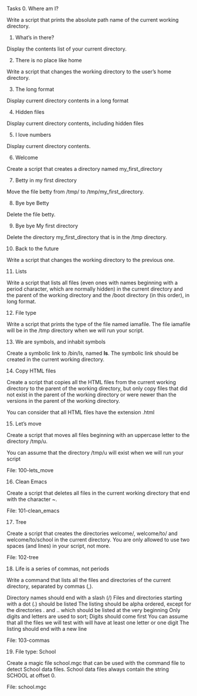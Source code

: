 Tasks
0. Where am I?

Write a script that prints the absolute path name of the current working directory.

    
1. What’s in there?

Display the contents list of your current directory.

    
2. There is no place like home

Write a script that changes the working directory to the user’s home directory.

    
3. The long format

Display current directory contents in a long format

    
4. Hidden files

Display current directory contents, including hidden files 


5. I love numbers

Display current directory contents.


6. Welcome

Create a script that creates a directory named my_first_directory 

    
7. Betty in my first directory


Move the file betty from /tmp/ to /tmp/my_first_directory.

    
8. Bye bye Betty

Delete the file betty.

    
9. Bye bye My first directory

Delete the directory my_first_directory that is in the /tmp directory.

    
10. Back to the future

Write a script that changes the working directory to the previous one.


    
11. Lists

Write a script that lists all files (even ones with names beginning with a period character, which are normally hidden) in the current directory and the parent of the working directory and the /boot directory (in this order), in long format.


12. File type

Write a script that prints the type of the file named iamafile. The file iamafile will be in the /tmp directory when we will run your script.

    
13. We are symbols, and inhabit symbols

Create a symbolic link to /bin/ls, named __ls__. The symbolic link should be created in the current working directory.


    
14. Copy HTML files

Create a script that copies all the HTML files from the current working directory to the parent of the working directory, but only copy files that did not exist in the parent of the working directory or were newer than the versions in the parent of the working directory.

You can consider that all HTML files have the extension .html


    
15. Let’s move

Create a script that moves all files beginning with an uppercase letter to the directory /tmp/u.

You can assume that the directory /tmp/u will exist when we will run your script


File: 100-lets_move
    
16. Clean Emacs

Create a script that deletes all files in the current working directory that end with the character ~.

File: 101-clean_emacs


17. Tree

Create a script that creates the directories welcome/, welcome/to/ and welcome/to/school in the current directory.
You are only allowed to use two spaces (and lines) in your script, not more.

File: 102-tree


18. Life is a series of commas, not periods

Write a command that lists all the files and directories of the current directory, separated by commas (,).

Directory names should end with a slash (/)
Files and directories starting with a dot (.) should be listed
The listing should be alpha ordered, except for the directories . and .. which should be listed at the very beginning
Only digits and letters are used to sort; Digits should come first
You can assume that all the files we will test with will have at least one letter or one digit
The listing should end with a new line

File: 103-commas


19. File type: School

Create a magic file school.mgc that can be used with the command file to detect School data files. School data files always contain the string SCHOOL at offset 0.

File: school.mgc

